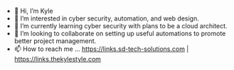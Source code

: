 - 👋 Hi, I’m Kyle
- 👀 I’m interested in cyber security, automation, and web design.
- 🌱 I’m currently learning cyber security with plans to be a cloud architect.
- 💞️ I’m looking to collaborate on setting up useful automations to promote better project management.
- 📫 How to reach me ...  https://links.sd-tech-solutions.com | https://links.thekylestyle.com

<!---
clomok/clomok is a ✨ special ✨ repository because its `README.md` (this file) appears on your GitHub profile.
You can click the Preview link to take a look at your changes.
--->
